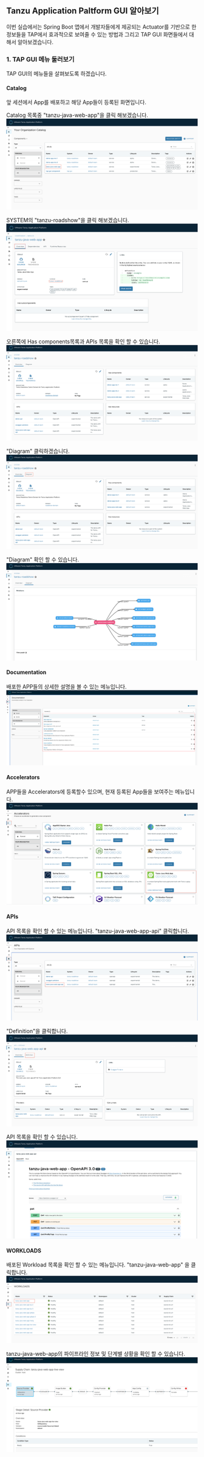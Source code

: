 ## Tanzu Application Paltform GUI 알아보기
이번 실습에서는 Spring Boot 앱에서 개발자들에게 제공되는 Actuator를 기반으로 한 정보들을 TAP에서 효과적으로 보여줄 수 있는 방법과 
그리고 TAP GUI 화면들에서 대해서 알아보겠습니다.


### 1. TAP GUI 메뉴 둘러보기
TAP GUI의 메뉴들을 살펴보도록 하겠습니다.

#### Catalog
앞 세션에서 App를 배포하고 해당 App들이 등록된 화면입니다.

Catalog 목록중 "tanzu-java-web-app"을 클릭 해보겠습니다.
![](../images/gui-01-01.png)

SYSTEM의 "tanzu-roadshow"을 클릭 해보겠습니다.
![](../images/gui-01-02.png)


오른쪽에 Has components목록과 APIs 목록을 확인 할 수 있습니다.
![](../images/gui-01-03.png)


"Diagram" 클릭하겠습니다.
![](../images/gui-01-04.png)


"Diagram" 확인 할 수 있습니다.
![](../images/gui-01-05.png)



#### Documentation
배포한 APP들의 상세한 설명을 볼 수 있는 메뉴입니다.
![](../images/gui-02.png)



#### Accelerators
APP들을  Accelerators에 등록할수 있으며, 현재 등록된 App들을 보여주는 메뉴입니다. 
![](../images/gui-03.png)



#### APIs
API 목록을 확인 할 수 있는 메뉴입니다.
"tanzu-java-web-app-api" 클릭합니다.
![](../images/gui-04.png)


"Definition"을 클릭합니다.
![](../images/gui-05.png)


API 목록을 확인 할 수 있습니다.
![](../images/gui-06.png)

#### WORKLOADS
배포된 Workload 목록을 확인 할 수 있는 메뉴입니다.
"tanzu-java-web-app" 을 클릭합니다.
![](../images/gui-07.png)


tanzu-java-web-app의 파이프라인  정보 및 단계별 상황을 확인 할 수 있습니다. 
![](../images/gui-08.png)



